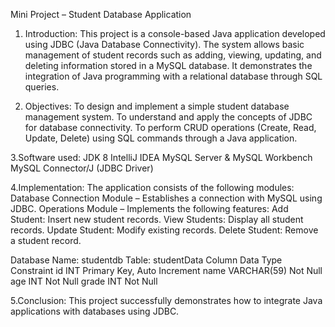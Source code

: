 Mini Project – Student Database Application
1. Introduction:
This project is a console-based Java application developed using JDBC (Java Database Connectivity).
The system allows basic management of student records such as adding, viewing, updating, and deleting information stored in a MySQL database.
It demonstrates the integration of Java programming with a relational database through SQL queries.

2. Objectives:
To design and implement a simple student database management system.
To understand and apply the concepts of JDBC for database connectivity.
To perform CRUD operations (Create, Read, Update, Delete) using SQL commands through a Java application.

3.Software used:
JDK 8
IntelliJ IDEA
MySQL Server & MySQL Workbench
MySQL Connector/J (JDBC Driver)

4.Implementation:
The application consists of the following modules:
Database Connection Module – Establishes a connection with MySQL using JDBC.
Operations Module – Implements the following features:
  Add Student: Insert new student records.
  View Students: Display all student records.
  Update Student: Modify existing records.
  Delete Student: Remove a student record.

Database Name: studentdb
Table: studentData
Column	Data Type	Constraint
id	INT	Primary Key, Auto Increment
name	VARCHAR(59)	Not Null
age	INT	Not Null
grade	INT	Not Null

5.Conclusion:
This project successfully demonstrates how to integrate Java applications with databases using JDBC.
